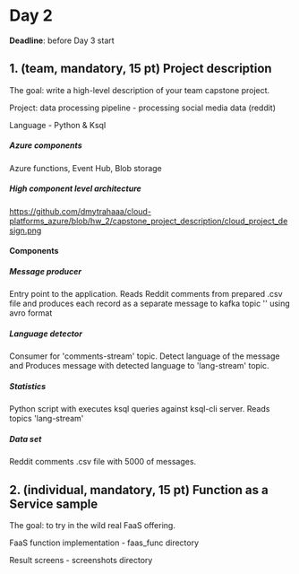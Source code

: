 # Day 2

**Deadline**: before Day 3 start

## 1. (team, mandatory, 15 pt) Project description

The goal: write a high-level description of your team capstone project.

Project: data processing pipeline - processing social media data (reddit)

Language - Python & Ksql

##### Azure components

Azure functions, Event Hub, Blob storage

##### High component level architecture

https://github.com/dmytrahaaa/cloud-platforms_azure/blob/hw_2/capstone_project_description/cloud_project_design.png

#### Components

##### Message producer

Entry point to the application. Reads Reddit comments from prepared .csv file and produces each record as a separate message to kafka topic '' using avro format

##### Language detector

Consumer for 'comments-stream' topic. Detect language of the message and Produces message with detected language to 'lang-stream' topic.

##### Statistics
Python script with executes ksql queries against ksql-cli server. Reads topics 'lang-stream'

##### Data set
Reddit comments .csv file with 5000 of messages.


## 2. (individual, mandatory, 15 pt) Function as a Service sample

The goal: to try in the wild real FaaS offering.

FaaS function implementation - faas_func directory

Result screens - screenshots directory
